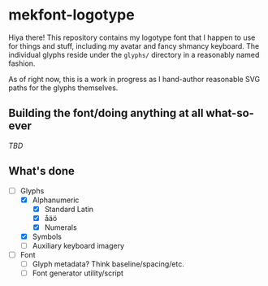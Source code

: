 # mekfont-logotype

Hiya there! This repository contains my logotype font that I happen to use for
things and stuff, including my avatar and fancy shmancy keyboard. The
individual glyphs reside under the `glyphs/` directory in a reasonably named
fashion.

As of right now, this is a work in progress as I hand-author reasonable SVG
paths for the glyphs themselves.

## Building the font/doing anything at all what-so-ever

*TBD*

## What's done

- [ ] Glyphs
	- [x] Alphanumeric
		- [x] Standard Latin
		- [x] åäö
		- [x] Numerals
	- [x] Symbols
	- [ ] Auxiliary keyboard imagery

- [ ] Font
	- [ ] Glyph metadata? Think baseline/spacing/etc.
	- [ ] Font generator utility/script
